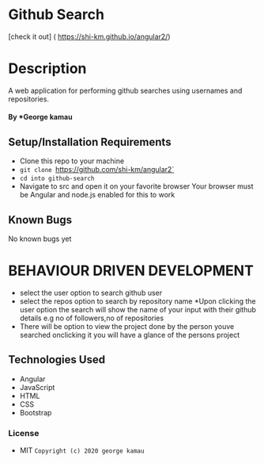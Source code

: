 # Github Search
[check it out] ( https://shi-km.github.io/angular2/)

# Description
A web application for performing github searches using usernames and repositories.

#### By *George kamau

## Setup/Installation Requirements

* Clone this repo to your machine
* `git clone `https://github.com/shi-km/angular2`
* `cd into github-search`
* Navigate to src  and open it on your favorite browser
Your browser must be Angular and node.js enabled for this to work

## Known Bugs
No known bugs yet

# BEHAVIOUR DRIVEN DEVELOPMENT
* select the user option to search github user
* select the repos option to search by repository name 
*Upon clicking the user option the search will show the name of your  input with their github details e.g no of followers,no of repositories
* There will be option to view the project done by the person youve searched onclicking it you will have a glance of the persons project 


## Technologies Used
* Angular
* JavaScript
* HTML
* CSS
* Bootstrap


### License
* MIT
`Copyright (c) 2020 george kamau`